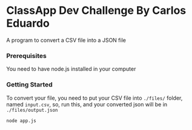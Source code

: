 # ClassApp Dev Challenge By Carlos Eduardo
  A program to convert a CSV file into a JSON file

### Prerequisites
  You need to have node.js installed in your computer

### Getting Started
  To convert your file, you need to put your CSV file into `./files/` folder, named `input.csv`, so, run this, and your converted json will be in `./files/output.json`
  ```
  node app.js
  ```
  
